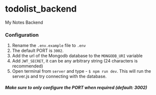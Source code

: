 # todolist_backend
My Notes Backend

### Configuration

1) Rename the `.env.example` file to `.env`
2) The default PORT is `3002`.
3) Add the url of the Mongodb database to the `MONGODB_URI` variable
4) Add `JWT_SECRET`, it can be any arbitrary string (24 characters is recommended)
5) Open terminal from `server` and type - `$ npm run dev`. This will run the server.js and try connecting with the database.

##### Make sure to only configure the PORT when required (default: 3002)
